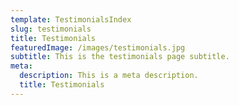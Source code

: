 ```yaml
---
template: TestimonialsIndex
slug: testimonials
title: Testimonials
featuredImage: /images/testimonials.jpg
subtitle: This is the testimonials page subtitle.
meta:
  description: This is a meta description.
  title: Testimonials
---
```

